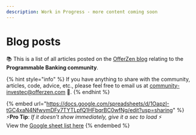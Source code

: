 ```yaml
---
description: Work in Progress - more content coming soon
---
```


# Blog posts

📚 This is a list of all articles posted on the [OfferZen blog](https://www.offerzen.com/blog?tag=tech+insights) relating to the **Programmable Banking community**.&#x20;

{% hint style="info" %}
​​If you have anything to share with the community, articles, code, advice, etc., please feel free to email us at [community-investec@offerzen.com](mailto:community-investec@offerzen.com) 🙌.
{% endhint %}

{% embed url="https://docs.google.com/spreadsheets/d/1OapzI-tGC4xaN4NfwymDFy7TYTLpfQ1HFbqrBC0wfNg/edit?usp=sharing" %}
⚡️**Pro Tip**: _If it doesn't show immediately, give it a sec to load_ ⚡️\
View the [Google sheet list here](https://docs.google.com/spreadsheets/d/1OapzI-tGC4xaN4NfwymDFy7TYTLpfQ1HFbqrBC0wfNg/edit?usp=sharing)
{% endembed %}
